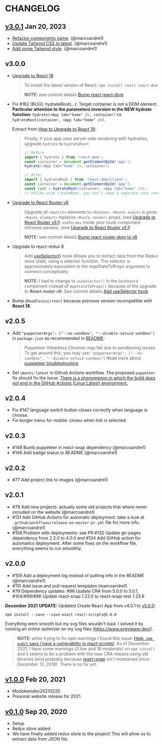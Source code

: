 # CHANGELOG

## [v3.0.1](https://github.com/marcoandre1/marcoandre1.github.io/tree/v3.0.1) Jan 20, 2023

- [Refactor components name](https://github.com/marcoandre1/marcoandre1.github.io/pull/166/commits/716d42aebefabf3c4fdf2c1e7e692433fa493355). (@marcoandre1)
- [Update Tailwind CSS to latest](https://github.com/marcoandre1/marcoandre1.github.io/pull/166/commits/ed223de426ef143e7764e0c166be5b1250550405). (@marcoandre1)
- [Add some Tailwind style](https://github.com/marcoandre1/marcoandre1.github.io/pull/166/commits/256db72f1a8502dc5da26717ee2dd64cf671e704). (@marcoandre1)

## v3.0.0

- [Upgrade to React 18](https://reactjs.org/blog/2022/03/08/react-18-upgrade-guide.html)
  
  > To install the latest version of React:
  > `npm install react react-dom`
  >
  > **NOTE:** see commit details [Bump react react-dom](https://github.com/marcoandre1/marcoandre1.github.io/pull/159/commits/280782c7e3082f9a06c4595437ba8dc36452f70c)

- Fix #162 [BUG]: hydrateRoot(...): Target container is not a DOM element. **Particular attention to the parameters inversion in the NEW hydrate function:** `hydrate(<App tab="home" />, container)` vs `hydrateRoot(container, <App tab="home" />)`.

  Extract from [How to Upgrade to React 18](https://reactjs.org/blog/2022/03/08/react-18-upgrade-guide.html):

  > Finally, if your app uses server-side rendering with hydration, upgrade `hydrate` to `hydrateRoot`:
  >
  > ```js
  > // Before
  > import { hydrate } from 'react-dom';
  > const container = document.getElementById('app');
  > hydrate(<App tab="home" />, container);
  >
  > // After
  > import { hydrateRoot } from 'react-dom/client';
  > const container = document.getElementById('app');
  > const root = hydrateRoot(container, <App tab="home" />);
  > // Unlike with createRoot, you don't need a separate root.render() call here.
  > ```

- [Upgrade to React Router v6](https://reactrouter.com/en/main/upgrading/v5#upgrade-to-react-router-v6)
  
  > Upgrade all `<Switch>` elements to `<Routes>`.
  > `<Route exact>` is gone.
  >  `<Route element>` replaces `<Route render>` props. (see [Upgrade to React Router v5.1](https://reactrouter.com/en/main/upgrading/v5#upgrade-to-react-router-v51))
  > `useParams` inside your route component retrieves params. (see [Upgrade to React Router v5.1](https://reactrouter.com/en/main/upgrading/v5#upgrade-to-react-router-v51))
  >
  > **NOTE:** see commit details [Bump react-router-dom to v6](https://github.com/marcoandre1/marcoandre1.github.io/pull/159/commits/4f3492e6825f86e43632894873ab50c95082e88f)

- Upgrade to react-redux 8
  
  > Add [useSelector()](https://react-redux.js.org/api/hooks#useselector) hook
  > Allows you to extract data from the Redux store state, using a selector function.
  > The selector is approximately equivalent to the mapStateToProps argument to connect conceptually.
  >
  > **NOTE:** I had to change to `useSelector()` in the `Dashboard` component instead of `mapStateToProps()` because of the upgrade to **React router v6**. See commit details [Add useSelector hook](https://github.com/marcoandre1/marcoandre1.github.io/pull/159/commits/dc358303620d89afb5ff16f37210c380a07299a9)

- Bump `@headlessui/react` because previous version incompatible with **React 18**.

## v2.0.5

- Add `"puppeteerArgs": ["--no-sandbox", "--disable-setuid-sandbox"]` in `package.json` as recommended in [README](https://github.com/stereobooster/react-snap#containers-and-other-restricted-environments):
  
  > Puppeteer (Headless Chrome) may fail due to sandboxing issues. To get around this, you may use:
  > `"puppeteerArgs": ["--no-sandbox", "--disable-setuid-sandbox"]`
  > Read more about [puppeteer troubleshooting](https://github.com/GoogleChrome/puppeteer/blob/master/docs/troubleshooting.md).

- Set `ubuntu-latest` in Github Actions workflow. The proposed `puppeteer` fix should fix the issue: [There is a phenomenon in which the build does not end in the GitHub Actions (Linux Latest) environment.](https://github.com/stereobooster/react-snap/issues/571)

## v2.0.4

- Fix #147 language switch button closes correctly when language is choose.
- Fix burger menu for mobile: closes when link is selected.

## v2.0.3

- #148 Bumb puppeteer in react-snap dependency (@marcoandre1)
- #146 Add badge status to README (@marcoandre1)

## v2.0.2

- #77 Add project link to images (@marcoandre1)

## v2.0.1

- #78 Add new projects: actually some old projects that where never included on the website (@marcoandre1)
- #131 Add GitHub Actions for automatic deployment: take a look at `.github/workflows/release-on-master-pr.yml` file for more info. (@marcoandre1)
- #108 Problem with deployments: see PR #132 Update gh-pages dependency from 2.2.0 to 4.0.0 and #134 Add GitHub action for automatics deployment. After some fixes on the workflow file, everything seems to run smoothly.

## v2.0.0

- #109 Add a deployment log instead of putting info in the README (@marcoandre1)
- #110 Add issue and pull request templates (marcoandre1)
- #79 Dependency updates: #96 Update CRA from 5.0.0 to 5.0.1, #104/#99/#96 Update react-snap 1.23.0 to react-snap-test 1.23.6

**December 2021 UPDATE:** Updated Create React App from v4.0.1 to [v5.0.0](https://github.com/facebook/create-react-app/releases/tag/v5.0.0):  

```console
npm install --save --save-exact react-scripts@5.0.0
```  

Everything went smooth but my svg files wouldn't load. I solved it by running an online optimizer on my svg files (<https://www.svgviewer.dev/>).  

> **NOTE:** while trying to fix npm warnings I found this issue: [Help, `npm audit` says I have a vulnerability in react-scripts!](https://github.com/facebook/create-react-app/issues/11174). As of December 2021, I have some warnings (_3 low_ and _18 moderate_) on `npm install` and it seems to be a problem with the new CRA release using old libraries _(and probably because [react-snap](https://www.npmjs.com/package/react-snap) isn't mantained since December 13, 2018)_. There is no fix yet.  

## [v1.0.0](https://github.com/marcoandre1/marcoandre1.github.io/tree/v1.0.0) Feb 20, 2021

- Modokemdev20210220
- Presonal website release for 2021.

## [v0.1.0](https://github.com/marcoandre1/marcoandre1.github.io/tree/v0.1.0) Sep 20, 2020

- Setup
- Redux store added
- We have finally added redux store to the project! This will allow us to extract data from JSON file.

